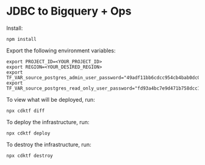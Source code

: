# JDBC to Bigquery + Ops

Install:

```shell
npm install
```

Export the following environment variables:

```shell
export PROJECT_ID=<YOUR_PROJECT_ID>
export REGION=<YOUR_DESIRED_REGION>
export TF_VAR_source_postgres_admin_user_password="49adf11bb6cdcc954cb4bab0dc03726957b6791e"
export TF_VAR_source_postgres_read_only_user_password="fd93a4bc7e9d471b758dcc12df56e056b4dc5334"
```

To view what will be deployed, run:

```shell
npx cdktf diff
```

To deploy the infrastructure, run:

```shell
npx cdktf deploy
```

To destroy the infrastructure, run:

```shell
npx cdktf destroy
```
